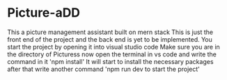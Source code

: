 # Picture-aDD
This a picture management assistant built on mern stack 
This is just the front end of the project and the back end is yet to be implemented.
 You start the project by opening it into visual studio code 
 Make sure you are in the directory of Picturess
 now open the terminal in vs code and write the command in it 'npm install'
 It will start to install the necessary packages
 after that write another command 'npm run dev to start the project'
